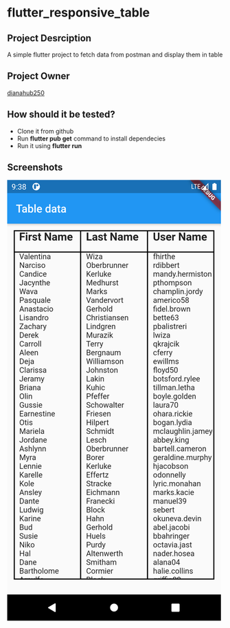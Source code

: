 # flutter_responsive_table

## Project Desrciption
A simple flutter project to fetch data from postman and display them in table

## Project Owner
<a href="https://github.com/dianahub250">dianahub250</a>

## How should it be tested?

- Clone it from github
- Run <b> flutter pub get</b> command to install dependecies
- Run it using <b> flutter run </b>


## Screenshots

<img src="lib/assets/images/Capture.png"></img><br>


